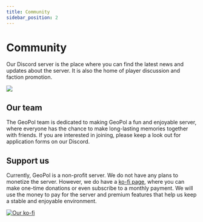 ```yaml
---
title: Community
sidebar_position: 2
---
```

# Community  

Our Discord server is the place where you can find the latest news and updates about the server. It is also the home of player discussion and faction promotion.  

<a href="https://discord.geopolmc.org">
    <img src="https://cdn.jsdelivr.net/npm/@intergrav/devins-badges@3/assets/cozy/social/discord-plural_vector.svg">
  </a>

## Our team

The GeoPol team is dedicated to making GeoPol a fun and enjoyable server, where everyone has the chance to make long-lasting memories together with friends. If you are interested in joining, please keep a look out for application forms on our Discord.

## Support us

Currently, GeoPol is a non-profit server. We do not have any plans to monetize the server. However, we do have a [ko-fi page](https://ko-fi.com/geopolmc), where you can make one-time donations or even subscribe to a monthly payment. We will use the money to pay for the server and premium features that help us keep a stable and enjoyable environment.

[![Our ko-fi](https://ko-fi.com/img/githubbutton_sm.svg)](https://ko-fi.com/geopolmc)
